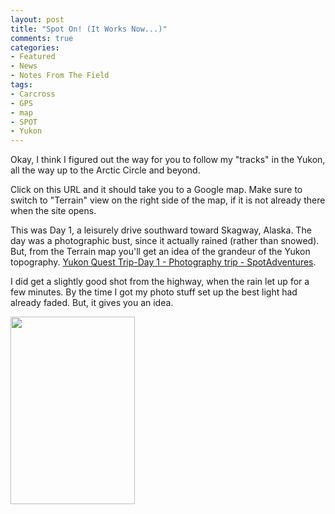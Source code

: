 ```yaml
---
layout: post
title: "Spot On! (It Works Now...)"
comments: true
categories:
- Featured
- News
- Notes From The Field
tags:
- Carcross
- GPS
- map
- SPOT
- Yukon
---
```

Okay, I think I figured out the way for you to follow my "tracks" in the Yukon, all the way up to the Arctic Circle and beyond.

Click on this URL and it should take you to a Google map. Make sure to switch to "Terrain" view on the right side of the map, if it is not already there when the site opens.

This was Day 1, a leisurely drive southward toward Skagway, Alaska. The day was a photographic bust, since it actually rained (rather than snowed). But, from the Terrain map you'll get an idea of the grandeur of the Yukon topography.
<a href="http://www.spotadventures.com/trip/view/?trip_id=240772">Yukon Quest Trip-Day 1 - Photography trip - SpotAdventures</a>.

I did get a slightly good shot from the highway, when the rain let up for a few minutes. By the time I got my photo stuff set up the best light had already faded. But, it gives you an idea.

<a href="http://blog.lesterpickerphoto.com/wp-content/uploads/2011/02/south-of-Whitehorse1.jpg"><img class="size-medium wp-image-909" title="south of Whitehorse" src="http://blog.lesterpickerphoto.com/wp-content/uploads/2011/02/south-of-Whitehorse1-199x300.jpg" alt="" width="199" height="300"></a>